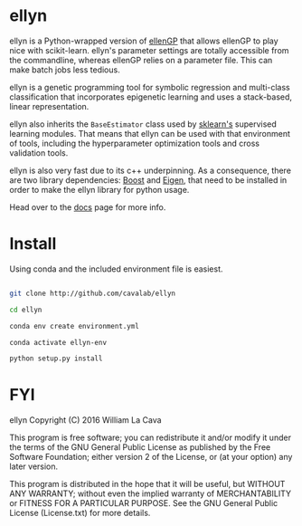 ellyn
=======

ellyn is a Python-wrapped version of [ellenGP](http://www.github.com/lacava/ellen) that allows ellenGP to play nice with scikit-learn. ellyn's parameter settings are totally accessible from the commandline, whereas ellenGP relies on a parameter file. This can make batch jobs less tedious. 

ellyn is a genetic programming tool for symbolic regression and multi-class classification that incorporates epigenetic learning and uses a stack-based, linear representation.

ellyn also inherits the `BaseEstimator` class used by [sklearn's](http://scikit-learn.org/) supervised learning modules. That means that ellyn can be used with that environment of tools, including the hyperparameter optimization tools and cross validation tools.

ellyn is also very fast due to its c++ underpinning. As a consequence, there are two library dependencies: [Boost](http://www.boost.org) and [Eigen](http://eigen.tuxfamily.org/index.php?title=Main_Page), that need to be installed in order to make the ellyn library for python usage.

Head over to the [docs](https://cavalab.github.io/ellyn/) page for more info. 

Install
=======

Using conda and the included environment file is easiest.

```bash

git clone http://github.com/cavalab/ellyn

cd ellyn

conda env create environment.yml

conda activate ellyn-env

python setup.py install
```


FYI
===
ellyn
Copyright (C) 2016  William La Cava


This program is free software; you can redistribute it and/or modify
it under the terms of the GNU General Public License as published by
the Free Software Foundation; either version 2 of the License, or
(at your option) any later version.

This program is distributed in the hope that it will be useful,
but WITHOUT ANY WARRANTY; without even the implied warranty of
MERCHANTABILITY or FITNESS FOR A PARTICULAR PURPOSE.  See the
GNU General Public License (License.txt) for more details.


 

